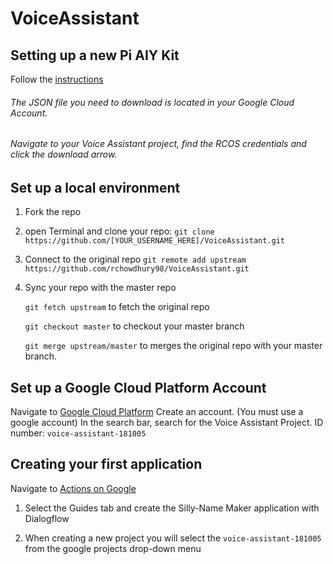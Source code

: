 # VoiceAssistant

## Setting up a new Pi AIY Kit
Follow the [instructions](https://aiyprojects.withgoogle.com/voice)
###### The JSON file you need to download is located in your Google Cloud Account. 
###### Navigate to your Voice Assistant project, find the RCOS credentials and click the download arrow.

## Set up a local environment
1. Fork the repo
2. open Terminal and clone your repo:
   ```git clone https://github.com/[YOUR_USERNAME_HERE]/VoiceAssistant.git```
3. Connect to the original repo
   ```git remote add upstream https://github.com/rchowdhury98/VoiceAssistant.git```
4. Sync your repo with the master repo

   ```git fetch upstream``` to fetch the original repo
   
   ```git checkout master```	to checkout your master branch
   
   ```git merge upstream/master``` to merges the original repo with your master branch.

## Set up a Google Cloud Platform Account
Navigate to [Google Cloud Platform](https://cloud.google.com/) 
Create an account. (You must use a google account)
In the search bar, search for the Voice Assistant Project.
   ID number: ```voice-assistant-181005```

   
## Creating your first application
Navigate to [Actions on Google](https://developers.google.com/actions/)

   1. Select the Guides tab and create the Silly-Name Maker application with Dialogflow

   2. When creating a new project you will select the ```voice-assistant-181005``` from  the google projects drop-down menu
